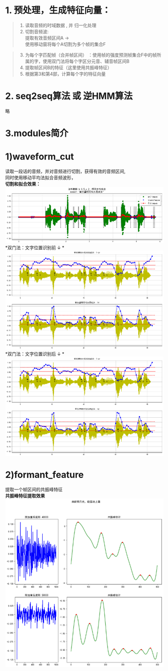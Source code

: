 # 1. 预处理，生成特征向量：  
> 1) 读取音频的时域数据 , 并 归一化处理   
> 2) 切割音频波:   
> 提取有效音频区间A →   
> 使用移动窗将每个A切割为多个帧的集合F    
  
> 3) 为每个字匹配帧（合并帧区间） ：使用帧的强度预测帧集合F中的帧所属的字，使用双门法将每个字区分元音、辅音帧区间B
> 4) 提取帧区间B的特征（这里使用共振峰特征）  
> 5) 根据第3和第4部，计算每个字的特征向量  

# 2. seq2seq算法 或 逆HMM算法  
略  

# 3.modules简介  
# 1)waveform_cut  
读取一段话的音频，并对音频进行切割，获得有效的音频区间,  
同时使用移动平均法拟合音频波形，  
**切割和拟合效果：**  
![切割时域音频1](https://github.com/laura-zhang-cn/speeches_models/blob/main/ASR_1/asr1images/img4_wavecut.png)  
*双门法：文字位置识别前 ↓ * 
![文字位置拟合-拟合前](https://github.com/laura-zhang-cn/speeches_models/blob/main/ASR_1/asr1images/img2_word_cut2.png)  
*双门法：文字位置识别后 ↓ * 
![文字文字拟合-拟合后](https://github.com/laura-zhang-cn/speeches_models/blob/main/ASR_1/asr1images/img2_word_cut3.png)  
# 2)formant_feature  
提取一个帧区间的共振峰特征  
**共振峰特征提取效果**  
![共振峰特征](https://github.com/laura-zhang-cn/speeches_models/blob/main/ASR_1/asr1images/image1_formant_feature.png)  

